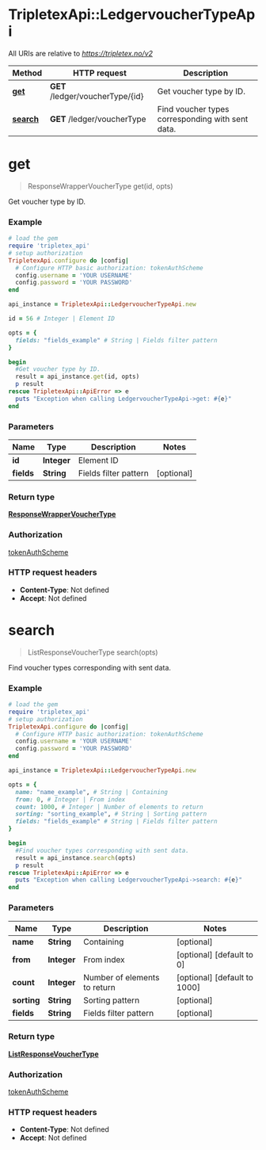 # TripletexApi::LedgervoucherTypeApi

All URIs are relative to *https://tripletex.no/v2*

Method | HTTP request | Description
------------- | ------------- | -------------
[**get**](LedgervoucherTypeApi.md#get) | **GET** /ledger/voucherType/{id} | Get voucher type by ID.
[**search**](LedgervoucherTypeApi.md#search) | **GET** /ledger/voucherType | Find voucher types corresponding with sent data.


# **get**
> ResponseWrapperVoucherType get(id, opts)

Get voucher type by ID.



### Example
```ruby
# load the gem
require 'tripletex_api'
# setup authorization
TripletexApi.configure do |config|
  # Configure HTTP basic authorization: tokenAuthScheme
  config.username = 'YOUR USERNAME'
  config.password = 'YOUR PASSWORD'
end

api_instance = TripletexApi::LedgervoucherTypeApi.new

id = 56 # Integer | Element ID

opts = { 
  fields: "fields_example" # String | Fields filter pattern
}

begin
  #Get voucher type by ID.
  result = api_instance.get(id, opts)
  p result
rescue TripletexApi::ApiError => e
  puts "Exception when calling LedgervoucherTypeApi->get: #{e}"
end
```

### Parameters

Name | Type | Description  | Notes
------------- | ------------- | ------------- | -------------
 **id** | **Integer**| Element ID | 
 **fields** | **String**| Fields filter pattern | [optional] 

### Return type

[**ResponseWrapperVoucherType**](ResponseWrapperVoucherType.md)

### Authorization

[tokenAuthScheme](../README.md#tokenAuthScheme)

### HTTP request headers

 - **Content-Type**: Not defined
 - **Accept**: Not defined



# **search**
> ListResponseVoucherType search(opts)

Find voucher types corresponding with sent data.



### Example
```ruby
# load the gem
require 'tripletex_api'
# setup authorization
TripletexApi.configure do |config|
  # Configure HTTP basic authorization: tokenAuthScheme
  config.username = 'YOUR USERNAME'
  config.password = 'YOUR PASSWORD'
end

api_instance = TripletexApi::LedgervoucherTypeApi.new

opts = { 
  name: "name_example", # String | Containing
  from: 0, # Integer | From index
  count: 1000, # Integer | Number of elements to return
  sorting: "sorting_example", # String | Sorting pattern
  fields: "fields_example" # String | Fields filter pattern
}

begin
  #Find voucher types corresponding with sent data.
  result = api_instance.search(opts)
  p result
rescue TripletexApi::ApiError => e
  puts "Exception when calling LedgervoucherTypeApi->search: #{e}"
end
```

### Parameters

Name | Type | Description  | Notes
------------- | ------------- | ------------- | -------------
 **name** | **String**| Containing | [optional] 
 **from** | **Integer**| From index | [optional] [default to 0]
 **count** | **Integer**| Number of elements to return | [optional] [default to 1000]
 **sorting** | **String**| Sorting pattern | [optional] 
 **fields** | **String**| Fields filter pattern | [optional] 

### Return type

[**ListResponseVoucherType**](ListResponseVoucherType.md)

### Authorization

[tokenAuthScheme](../README.md#tokenAuthScheme)

### HTTP request headers

 - **Content-Type**: Not defined
 - **Accept**: Not defined



